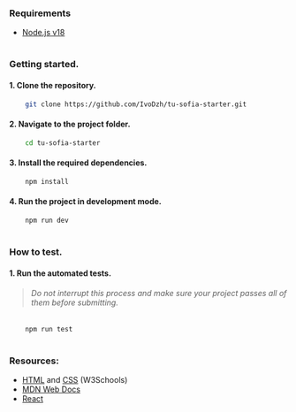 ### Requirements

-   [Node.js v18](https://nodejs.org/en/download)

#

### Getting started.

#### 1. Clone the repository.

```bash
    git clone https://github.com/IvoDzh/tu-sofia-starter.git
```

#### 2. Navigate to the project folder.

```bash
    cd tu-sofia-starter
```

#### 3. Install the required dependencies.

```bash
    npm install
```

#### 4. Run the project in development mode.

```bash
    npm run dev
```

#

### How to test.

#### 1. Run the automated tests.

> ###### Do not interrupt this process and make sure your project passes all of them before submitting.

```bash
    npm run test
```

#

### Resources:

-   [HTML](https://www.w3schools.com/html/default.asp) and [CSS](https://www.w3schools.com/css/default.asp) (W3Schools)
-   [MDN Web Docs](https://developer.mozilla.org/en-US/)
-   [React](https://react.dev/reference/react)

#
